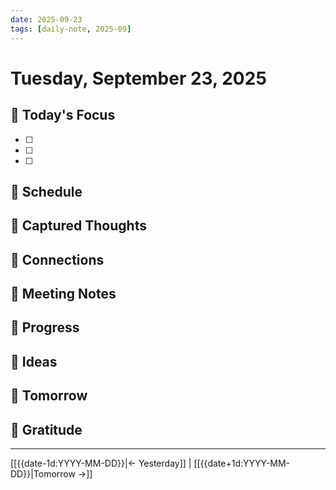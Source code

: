 ```yaml
---
date: 2025-09-23
tags: [daily-note, 2025-09]
---
```


# Tuesday, September 23, 2025

## 🎯 Today's Focus
- [ ]
- [ ]
- [ ]

## 📅 Schedule
<!-- Time blocks and meetings -->

## 💭 Captured Thoughts
<!-- Ideas, observations, insights throughout the day -->

## 🔗 Connections
<!-- Links to projects, people, or topics mentioned -->

## 📝 Meeting Notes
<!-- If applicable -->

## 🏃 Progress
<!-- What got done today -->

## 🌱 Ideas
<!-- Any new ideas to add to the pipeline -->

## 🔮 Tomorrow
<!-- What needs attention tomorrow -->

## 🙏 Gratitude
<!-- Optional: What went well today -->

---
[[{{date-1d:YYYY-MM-DD}}|← Yesterday]] | [[{{date+1d:YYYY-MM-DD}}|Tomorrow →]]
